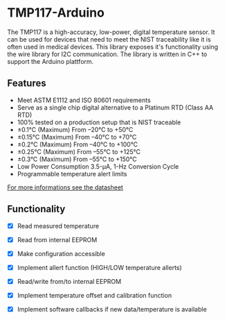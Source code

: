 # TMP117-Arduino

The TMP117 is a high-accuracy, low-power, digital temperature sensor. It can be used for devices that need to meet the NIST traceability like it is often used in medical devices.
This library exposes it's functionality using the wire library for I2C communication. The library is written in C++ to support the Arduino plattform.

## Features

- Meet ASTM E1112 and ISO 80601 requirements 
- Serve as a single chip digital alternative to a Platinum RTD (Class AA RTD)
- 100% tested on a production setup that is NIST traceable
- ±0.1°C (Maximum) From –20°C to +50°C
- ±0.15°C (Maximum) From –40°C to +70°C
- ±0.2°C (Maximum) From –40°C to +100°C
- ±0.25°C (Maximum) From –55°C to +125°C
- ±0.3°C (Maximum) From –55°C to +150°C
- Low Power Consumption 3.5-µA, 1-Hz Conversion Cycle
- Programmable temperature alert limits

    
[For more informations see the datasheet](http://www.ti.com/lit/ds/symlink/tmp117.pdf)
   
## Functionality

- [x] Read measured temperature
- [X] Read from internal EEPROM
- [x] Make configuration accessible
- [x] Implement allert function (HIGH/LOW temperature allerts) 
- [x] Read/write from/to internal EEPROM
- [x] Implement temperature offset and calibration function
- [x] Implement software callbacks if new data/temperature is available
  